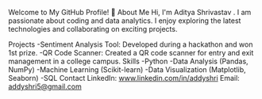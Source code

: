 Welcome to My GitHub Profile! 👋
About Me
Hi, I'm Aditya Shrivastav . I am passionate about coding and data analytics.
I enjoy exploring the latest technologies and collaborating on exciting projects.

Projects
-Sentiment Analysis Tool: Developed during a hackathon and won 1st prize.
-QR Code Scanner: Created a QR code scanner for entry and exit management in a college campus.
Skills
-Python
-Data Analysis (Pandas, NumPy)
-Machine Learning (Scikit-learn)
-Data Visualization (Matplotlib, Seaborn)
-SQL
Contact
LinkedIn: www.linkedin.com/in/addyshri
Email: addyshri5@gmail.com
